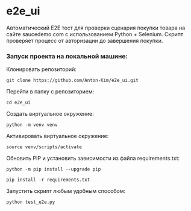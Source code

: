 # e2e_ui
Автоматический E2E тест для проверки сценария покупки товара на сайте saucedemo.com с использованием Python + Selenium.
Скрипт проверяет процесс от авторизации до завершения покупки.

### Запуск проекта на локальной машине:

Клонировать репозиторий:
```
git clone https://github.com/Anton-Kim/e2e_ui.git
```
Перейти в папку с репозиторием:
```
cd e2e_ui
```
Cоздать виртуальное окружение:
```
python -m venv venv
```
Активировать виртуальное окружение:
```
source venv/scripts/activate
```
Обновить PIP и установить зависимости из файла requirements.txt:
```
python -m pip install --upgrade pip
```
```
pip install -r requirements.txt
```
Запустить скрипт любым удобным способом:
```
python test_e2e.py
```